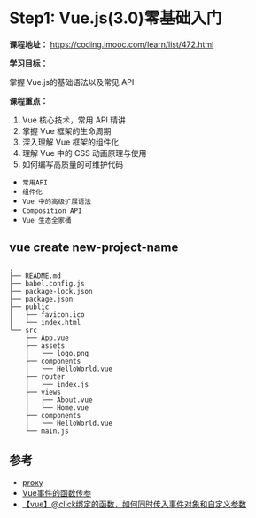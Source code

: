 # Step1: Vue.js(3.0)零基础入门

**课程地址：**
<https://coding.imooc.com/learn/list/472.html>

**学习目标：**

掌握 Vue.js的基础语法以及常见 API

**课程重点：**

1. Vue 核心技术，常用 API 精讲
2. 掌握 Vue 框架的生命周期
3. 深入理解 Vue 框架的组件化
4. 理解 Vue 中的 CSS 动画原理与使用
5. 如何编写高质量的可维护代码

* `常用API`
* `组件化`
* `Vue 中的高级扩展语法`
* `Composition API`
* `Vue 生态全家桶`

## vue create new-project-name

```shell
.
├── README.md
├── babel.config.js
├── package-lock.json
├── package.json
├── public
│   ├── favicon.ico
│   └── index.html
└── src
    ├── App.vue
    ├── assets
    │   └── logo.png
    ├── components
    │   └── HelloWorld.vue
    ├── router
    │   └── index.js
    ├── views
    │   ├── About.vue
    │   └── Home.vue
    ├── components
    │   └── HelloWorld.vue
    └── main.js
```

## 参考

* [proxy](https://es6.ruanyifeng.com/#docs/proxy)
* [Vue事件的函数传参](https://www.cnblogs.com/apebro/p/12601323.html)
* [【vue】@click绑定的函数，如何同时传入事件对象和自定义参数](https://www.cnblogs.com/wannananana/p/12066607.html)
